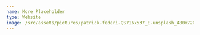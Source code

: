 ```yaml
---
name: More Placeholder
type: Website
image: /src/assets/pictures/patrick-federi-QS716x537_E-unsplash_480x720.webp
---
```

